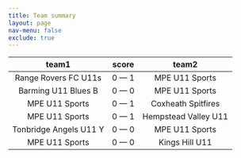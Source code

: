 ```yaml
---
title: Team summary
layout: page
nav-menu: false
exclude: true
---
```




|         team1          |    score    |        team2         |
|:----------------------:|:-----------:|:--------------------:|
|  Range Rovers FC U11s  | 0 &mdash; 1 |    MPE U11 Sports    |
|  Barming U11 Blues B   | 0 &mdash; 0 |    MPE U11 Sports    |
|     MPE U11 Sports     | 0 &mdash; 1 |  Coxheath Spitfires  |
|     MPE U11 Sports     | 0 &mdash; 1 | Hempstead Valley U11 |
| Tonbridge Angels U11 Y | 0 &mdash; 0 |    MPE U11 Sports    |
|     MPE U11 Sports     | 0 &mdash; 0 |    Kings Hill U11    |

 <br /><br /><br />